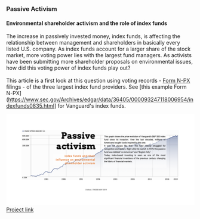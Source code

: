 ### Passive Activism 
#### Environmental shareholder activism and the role of index funds

The increase in passively invested money, index funds, is affecting the relationship between management and shareholders in basically every listed U.S. company. As index funds account for a larger share of the stock market, more voting power lies with the largest fund managers. As activists have been submitting more shareholder proposals on environmental issues, how did this voting power of index funds play out? 
<br>
<br>
This article is a first look at this question using voting records - [Form N-PX](https://www.sec.gov/reportspubs/investor-publications/investorpubsmfproxyvotinghtm.html) filings - of the three largest index fund providers. See [this example Form N-PX](https://www.sec.gov/Archives/edgar/data/36405/000093247118006954/indexfunds0835.html] for Vanguard's index funds.

![image](Data/img/screensh.png)
[Project link](https://isver.github.io/ms-t/)
